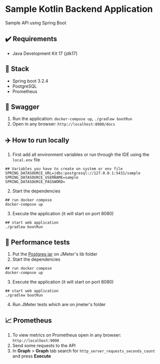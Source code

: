 # Sample Kotlin Backend Application
Sample API using Spring Boot

## ✔️ Requirements
- Java Development Kit 17 (jdk17)

## 🍔 Stack
- Spring boot 3.2.4
- PostgreSQL
- Prometheus

## 📖 Swagger
1. Run the application: `docker-compose up`, `./gradlew bootRun`
2. Open in any browser: `http://localhost:8080/docs`

## ✈️ How to run locally
1. First add all environment variables or run through the IDE using the `local.env` file
```shell
## Variables you have to create on system or env file
SPRING_DATASOURCE_URL=jdbc:postgresql://127.0.0.1:5431/sample
SPRING_DATASOURCE_USERNAME=sample
SPRING_DATASOURCE_PASSWORD=
```
2. Start the dependencies
```shell
## run docker compose
docker-compose up
```
3. Execute the application (it will start on port 8080)
```shell
## start web application
./gradlew bootRun
```

## 🧪 Performance tests
1. Put the [Postgres jar](https://repo1.maven.org/maven2/org/postgresql/postgresql/42.2.20/postgresql-42.2.20.jar) on JMeter's lib folder
2. Start the dependencies
```shell
## run docker compose
docker-compose up
```
3. Execute the application (it will start on port 8080)
```shell
## start web application
./gradlew bootRun
```
4. Run JMeter tests which are on jmeter's folder

## 📈 Prometheus
1. To view metrics on Prometheus open in any browser: `http://localhost:9090`
2. Send some requests to the API
3. In **Graph** > **Graph** tab search for `http_server_requests_seconds_count` and press **Execute**